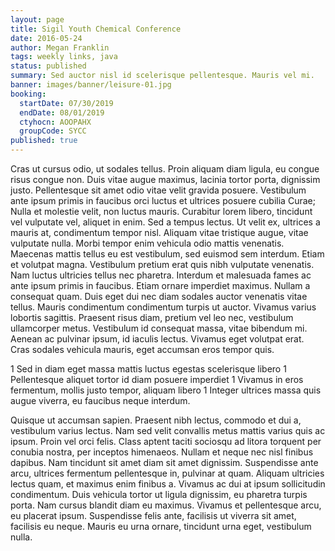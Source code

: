 ```yaml
---
layout: page
title: Sigil Youth Chemical Conference
date: 2016-05-24
author: Megan Franklin
tags: weekly links, java
status: published
summary: Sed auctor nisl id scelerisque pellentesque. Mauris vel mi.
banner: images/banner/leisure-01.jpg
booking:
  startDate: 07/30/2019
  endDate: 08/01/2019
  ctyhocn: AOOPAHX
  groupCode: SYCC
published: true
---
```

Cras ut cursus odio, ut sodales tellus. Proin aliquam diam ligula, eu congue risus congue non. Duis vitae augue maximus, lacinia tortor porta, dignissim justo. Pellentesque sit amet odio vitae velit gravida posuere. Vestibulum ante ipsum primis in faucibus orci luctus et ultrices posuere cubilia Curae; Nulla et molestie velit, non luctus mauris. Curabitur lorem libero, tincidunt vel vulputate vel, aliquet in enim. Sed a tempus lectus. Ut velit ex, ultrices a mauris at, condimentum tempor nisl. Aliquam vitae tristique augue, vitae vulputate nulla. Morbi tempor enim vehicula odio mattis venenatis. Maecenas mattis tellus eu est vestibulum, sed euismod sem interdum. Etiam et volutpat magna. Vestibulum pretium erat quis nibh vulputate venenatis. Nam luctus ultricies tellus nec pharetra.
Interdum et malesuada fames ac ante ipsum primis in faucibus. Etiam ornare imperdiet maximus. Nullam a consequat quam. Duis eget dui nec diam sodales auctor venenatis vitae tellus. Mauris condimentum condimentum turpis ut auctor. Vivamus varius lobortis sagittis. Praesent risus diam, pretium vel leo nec, vestibulum ullamcorper metus. Vestibulum id consequat massa, vitae bibendum mi. Aenean ac pulvinar ipsum, id iaculis lectus. Vivamus eget volutpat erat. Cras sodales vehicula mauris, eget accumsan eros tempor quis.

1 Sed in diam eget massa mattis luctus egestas scelerisque libero
1 Pellentesque aliquet tortor id diam posuere imperdiet
1 Vivamus in eros fermentum, mollis justo tempor, aliquam libero
1 Integer ultrices massa quis augue viverra, eu faucibus neque interdum.

Quisque ut accumsan sapien. Praesent nibh lectus, commodo et dui a, vestibulum varius lectus. Nam sed velit convallis metus mattis varius quis ac ipsum. Proin vel orci felis. Class aptent taciti sociosqu ad litora torquent per conubia nostra, per inceptos himenaeos. Nullam et neque nec nisl finibus dapibus. Nam tincidunt sit amet diam sit amet dignissim. Suspendisse ante arcu, ultrices fermentum pellentesque in, pulvinar at quam. Aliquam ultricies lectus quam, et maximus enim finibus a. Vivamus ac dui at ipsum sollicitudin condimentum. Duis vehicula tortor ut ligula dignissim, eu pharetra turpis porta. Nam cursus blandit diam eu maximus. Vivamus et pellentesque arcu, eu placerat ipsum. Suspendisse felis ante, facilisis ut viverra sit amet, facilisis eu neque. Mauris eu urna ornare, tincidunt urna eget, vestibulum nulla.
